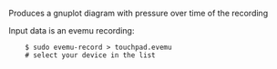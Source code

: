 Produces a gnuplot diagram with pressure over time of the recording

Input data is an evemu recording:

        $ sudo evemu-record > touchpad.evemu
        # select your device in the list

